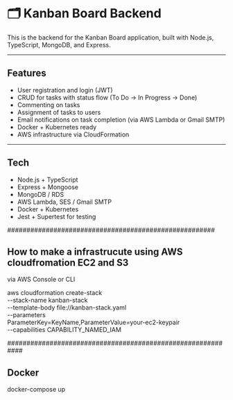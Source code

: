 # 🗂️ Kanban Board Backend

This is the backend for the Kanban Board application, built with Node.js, TypeScript, MongoDB, and Express.

---

## Features

- User registration and login (JWT)
- CRUD for tasks with status flow (To Do → In Progress → Done)
- Commenting on tasks
- Assignment of tasks to users
- Email notifications on task completion (via AWS Lambda or Gmail SMTP)
- Docker + Kubernetes ready
- AWS infrastructure via CloudFormation

---

## Tech 

- Node.js + TypeScript
- Express + Mongoose
- MongoDB / RDS
- AWS Lambda, SES / Gmail SMTP
- Docker + Kubernetes
- Jest + Supertest for testing


######################################################
## How to make a infrastrucute using AWS cloudfromation  EC2 and S3
 via AWS Console or CLI

 aws cloudformation create-stack \
  --stack-name kanban-stack \
  --template-body file://kanban-stack.yaml \
  --parameters \
    ParameterKey=KeyName,ParameterValue=your-ec2-keypair \
  --capabilities CAPABILITY_NAMED_IAM


  ############################################################
  ## Docker
  docker-compose up 

